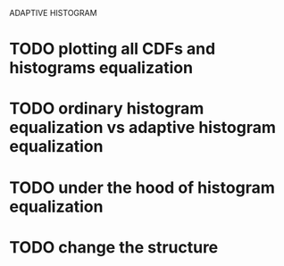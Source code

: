 ADAPTIVE HISTOGRAM 
# TODO plotting all CDFs and histograms equalization
# TODO ordinary histogram equalization vs adaptive histogram equalization
# TODO under the hood of histogram equalization 
# TODO change the structure 